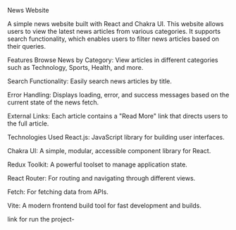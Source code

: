 News Website

A simple news website built with React and Chakra UI. This website allows users to view the latest news articles from various categories. It supports search functionality, which enables users to filter news articles based on their queries.

Features
Browse News by Category: View articles in different categories such as Technology, Sports, Health, and more.

Search Functionality: Easily search news articles by title.

Error Handling: Displays loading, error, and success messages based on the current state of the news fetch.

External Links: Each article contains a "Read More" link that directs users to the full article.

Technologies Used
React.js: JavaScript library for building user interfaces.

Chakra UI: A simple, modular, accessible component library for React.

Redux Toolkit: A powerful toolset to manage application state.

React Router: For routing and navigating through different views.

Fetch: For fetching data from APIs.

Vite: A modern frontend build tool for fast development and builds.


link for run the project- 